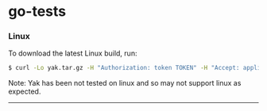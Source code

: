 # go-tests

### Linux

To download the latest Linux build, run:

```bash
$ curl -Lo yak.tar.gz -H "Authorization: token TOKEN" -H "Accept: application/octet-stream" https://api.github.com/repos/eb-rubenespinosa/go-tests/releases/assets/18095435 && sudo mv yak /usr/local/bin`
```

Note: Yak has been not tested on linux and so may not support linux as expected.

------
